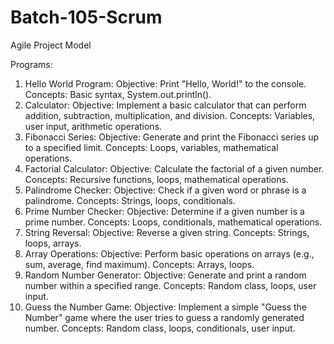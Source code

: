# Batch-105-Scrum
Agile Project Model

Programs:
1. Hello World Program:
Objective: Print "Hello, World!" to the console.
Concepts: Basic syntax, System.out.println().
2. Calculator:
Objective: Implement a basic calculator that can perform addition, subtraction, multiplication, and division.
Concepts: Variables, user input, arithmetic operations.
3. Fibonacci Series:
Objective: Generate and print the Fibonacci series up to a specified limit.
Concepts: Loops, variables, mathematical operations.
4. Factorial Calculator:
Objective: Calculate the factorial of a given number.
Concepts: Recursive functions, loops, mathematical operations.
5. Palindrome Checker:
Objective: Check if a given word or phrase is a palindrome.
Concepts: Strings, loops, conditionals.
6. Prime Number Checker:
Objective: Determine if a given number is a prime number.
Concepts: Loops, conditionals, mathematical operations.
7. String Reversal:
Objective: Reverse a given string.
Concepts: Strings, loops, arrays.
8. Array Operations:
Objective: Perform basic operations on arrays (e.g., sum, average, find maximum).
Concepts: Arrays, loops.
9. Random Number Generator:
Objective: Generate and print a random number within a specified range.
Concepts: Random class, loops, user input.
10. Guess the Number Game:
Objective: Implement a simple "Guess the Number" game where the user tries to guess a randomly generated number.
Concepts: Random class, loops, conditionals, user input.
